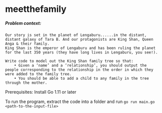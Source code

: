 # meetthefamily

##### Problem context:
    Our story is set in the planet of Lengaburu......in the distant, distant galaxy of Tara B. And our protagonists are King Shan, Queen Anga & their family.
    King Shan is the emperor of Lengaburu and has been ruling the planet for the last 350 years (they have long lives in Lengaburu, you see!).

    Write code to model out the King Shan family tree so that:
        • Given a ‘name’ and a ‘relationship’, you should output the people corresponding to the relationship in the order in which they were added to the family tree.
        • You should be able to add a child to any family in the tree through the mother.

Prerequisites:
    Install Go 1.11 or later

To run the program, extract the code into a folder and run 
   ```go run main.go <path-to-the-input-file>```
